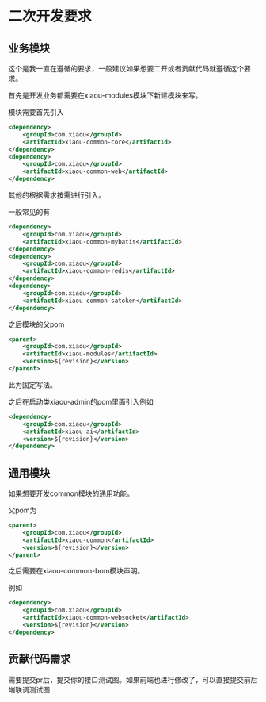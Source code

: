 # 二次开发要求

## 业务模块

这个是我一直在遵循的要求，一般建议如果想要二开或者贡献代码就遵循这个要求。

首先是开发业务都需要在xiaou-modules模块下新建模块来写。

模块需要首先引入

```xml
<dependency>
    <groupId>com.xiaou</groupId>
    <artifactId>xiaou-common-core</artifactId>
</dependency>
<dependency>
    <groupId>com.xiaou</groupId>
    <artifactId>xiaou-common-web</artifactId>
</dependency>
```

其他的根据需求按需进行引入。

一般常见的有

```xml
<dependency>
    <groupId>com.xiaou</groupId>
    <artifactId>xiaou-common-mybatis</artifactId>
</dependency>
<dependency>
    <groupId>com.xiaou</groupId>
    <artifactId>xiaou-common-redis</artifactId>
</dependency>
<dependency>
    <groupId>com.xiaou</groupId>
    <artifactId>xiaou-common-satoken</artifactId>
</dependency>
```

之后模块的父pom

```xml
<parent>
    <groupId>com.xiaou</groupId>
    <artifactId>xiaou-modules</artifactId>
    <version>${revision}</version>
</parent>
```

此为固定写法。

之后在启动类xiaou-admin的pom里面引入例如

```xml
<dependency>
    <groupId>com.xiaou</groupId>
    <artifactId>xiaou-ai</artifactId>
    <version>${revision}</version>
</dependency>
```

## 通用模块

如果想要开发common模块的通用功能。

父pom为

```xml
<parent>
    <groupId>com.xiaou</groupId>
    <artifactId>xiaou-common</artifactId>
    <version>${revision}</version>
</parent>
```

之后需要在xiaou-common-bom模块声明。

例如

```xml
<dependency>
    <groupId>com.xiaou</groupId>
    <artifactId>xiaou-common-websocket</artifactId>
    <version>${revision}</version>
</dependency>
```

## 贡献代码需求

需要提交pr后，提交你的接口测试图。如果前端也进行修改了，可以直接提交前后端联调测试图